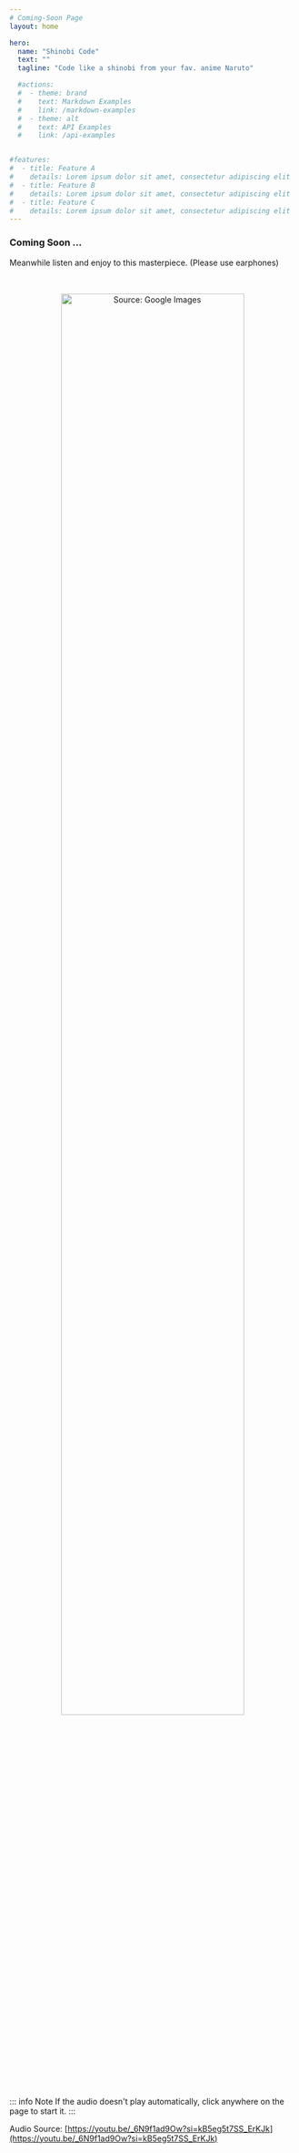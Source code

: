 ```yaml
---
# Coming-Soon Page
layout: home

hero:
  name: "Shinobi Code"
  text: ""
  tagline: "Code like a shinobi from your fav. anime Naruto"

  #actions:
  #  - theme: brand
  #    text: Markdown Examples
  #    link: /markdown-examples
  #  - theme: alt
  #    text: API Examples
  #    link: /api-examples


#features:
#  - title: Feature A
#    details: Lorem ipsum dolor sit amet, consectetur adipiscing elit
#  - title: Feature B
#    details: Lorem ipsum dolor sit amet, consectetur adipiscing elit
#  - title: Feature C
#    details: Lorem ipsum dolor sit amet, consectetur adipiscing elit
---
```


### Coming Soon ...
Meanwhile listen and enjoy to this masterpiece. (Please use earphones)

<p align="center" style="padding:2rem 0">
    <img width="80%" src="/naruto-jiraiya.jpg" title="Source: Google Images"/>
</p>

::: info Note
If the audio doesn't play automatically, click anywhere on the page to start it.
:::

Audio Source: [https://youtu.be/_6N9f1ad9Ow?si=kB5eg5t7SS_ErKJk](https://youtu.be/_6N9f1ad9Ow?si=kB5eg5t7SS_ErKJk)

<audio id="myaudio" autoplay>
    <source src="/samidare.mp3" type="audio/mpeg">
    Your browser does not support the audio element.
</audio>

<script>
  if (typeof window !== 'undefined' && typeof document !== 'undefined') {
    document.addEventListener('click', () => {
      const audio = document.getElementById('myaudio');
      if (audio) {
        audio.play();
      }
    });
}
</script>
